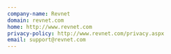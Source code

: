 ```yaml
---
company-name: Revnet
domain: revnet.com
home: http://www.revnet.com
privacy-policy: http://www.revnet.com/privacy.aspx
email: support@revnet.com
---
```




